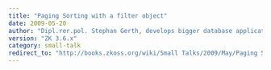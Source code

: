 ```yaml
---
title: "Paging Sorting with a filter object"
date: 2009-05-20
author: "Dipl.rer.pol. Stephan Gerth, develops bigger database applications over the last 20 years."
version: "ZK 3.6.x"
category: small-talk
redirect_to: "http://books.zkoss.org/wiki/Small Talks/2009/May/Paging Sorting with a filter object"
---
```

